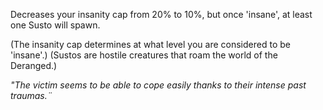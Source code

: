 Decreases your insanity cap from 20% to 10%, but once 'insane', at least one Susto will spawn.

(The insanity cap determines at what level you are considered to be 'insane'.)
(Sustos are hostile creatures that roam the world of the Deranged.)

*"The victim seems to be able to cope easily thanks to their intense past traumas.¨*
